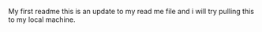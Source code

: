 My first readme
this is an update to my read me file and i will try pulling this to my local machine.
